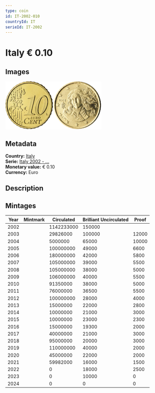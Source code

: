 ```yaml
---
type: coin
id: IT-2002-010
countryId: IT
serieId: IT-2002
---
```


# Italy € 0.10

## Images

<img src="../../../Images/common-2002-010.webp" height="150" alt="Front image"><img src="Images/italy-2002-010.webp" height="150" alt="Back image">

## Metadata

**Country:** [Italy](../index.md)\
**Serie:** [Italy 2002 - ...](index.md)\
**Monetary value:** € 0.10\
**Currency:** Euro

## Description

## Mintages

| Year | Mintmark | Circulated | Brilliant Uncirculated | Proof |
| ---- | -------- | ---------- | ---------------------- | ----- |
| 2002 |          | 1142233000 | 150000                 |       |
| 2003 |          | 29826000   | 100000                 | 12000 |
| 2004 |          | 5000000    | 65000                  | 10000 |
| 2005 |          | 100000000  | 49000                  | 6600  |
| 2006 |          | 180000000  | 42000                  | 5800  |
| 2007 |          | 105000000  | 39000                  | 5500  |
| 2008 |          | 105000000  | 38000                  | 5000  |
| 2009 |          | 106000000  | 40000                  | 5500  |
| 2010 |          | 91350000   | 38000                  | 5000  |
| 2011 |          | 76000000   | 36500                  | 5500  |
| 2012 |          | 100000000  | 28000                  | 4000  |
| 2013 |          | 15000000   | 22000                  | 2800  |
| 2014 |          | 10000000   | 21000                  | 3000  |
| 2015 |          | 10000000   | 23000                  | 2300  |
| 2016 |          | 15000000   | 19300                  | 2000  |
| 2017 |          | 40000000   | 21000                  | 3000  |
| 2018 |          | 95000000   | 20000                  | 3000  |
| 2019 |          | 110000000  | 40000                  | 2000  |
| 2020 |          | 45000000   | 22000                  | 2000  |
| 2021 |          | 59982000   | 16000                  | 1500  |
| 2022 |          | 0          | 18000                  | 2500  |
| 2023 |          | 0          | 10000                  | 0     |
| 2024 |          | 0          | 0                      | 0     |

